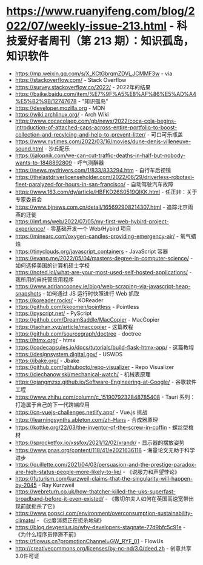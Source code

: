 # https://www.ruanyifeng.com/blog/2022/07/weekly-issue-213.html - 科技爱好者周刊（第 213 期）：知识孤岛，知识软件

- https://mp.weixin.qq.com/s/X_KCtGbrqmZDVj_JCMMF3w - via
- https://stackoverflow.com/ - Stack Overflow
- https://survey.stackoverflow.co/2022/ - 2022年的结果
- https://baike.baidu.com/item/%E7%9F%A5%E8%AF%86%E5%AD%A4%E5%B2%9B/12747678 - "知识孤岛"
- https://developer.mozilla.org - MDN
- https://wiki.archlinux.org/ - Arch Wiki
- https://www.cocacolaep.com/gb/news/2022/coca-cola-begins-introduction-of-attached-caps-across-entire-portfolio-to-boost-collection-and-recylcing-and-help-to-prevent-litter/ - 可口可乐瓶盖
- https://www.nytimes.com/2022/03/16/movies/dune-denis-villeneuve-sound.html - 沙丘配乐
- https://jalopnik.com/we-can-cut-traffic-deaths-in-half-but-nobody-wants-to-1848892809 - 呼气测醉器
- https://news.mydrivers.com/1/833/833294.htm - 自行车后视镜
- https://thelastdriverlicenseholder.com/2022/06/29/driverless-robotaxi-fleet-paralyzed-for-hours-in-san-francisco/ - 自动驾驶汽车故障
- https://www.163.com/dy/article/HBFKD26S0519QIKK.html - 任正非：关于专家委员会
- https://www.bjnews.com.cn/detail/165692908214307.html - 追踪北京雨燕的迁徙
- https://imf.ms/web/2022/07/05/my-first-web-hybird-project-experience/ - 零基础开发一个 Web/Hybird 项目
- https://minearc.com/oxygen-candles-providing-emergency-air/ - 氧气蜡烛
- https://tinyclouds.org/javascript_containers - JavaScript 容器
- https://evanp.me/2022/05/04/masters-degree-in-computer-science/ - 如何选择美国的计算机硕士学校
- https://noted.lol/what-are-your-most-used-self-hosted-applications/ - 我所用的自托管应用程序
- https://www.adriancooney.ie/blog/web-scraping-via-javascript-heap-snapshots - 如何通过 JS 运行时快照进行 Web 抓取
- https://koreader.rocks/ - KOReader
- https://github.com/kkoomen/pointless - Pointless
- https://pyscript.net/ - PyScript
- https://github.com/DreamSaddle/MacCopier - MacCopier
- https://taohan.xyz/article/maccopier - 这篇教程
- https://github.com/sourcegraph/doctree - doctree
- https://htmx.org/ - htmx
- https://codecapsules.io/docs/tutorials/build-flask-htmx-app/ - 这篇教程
- https://designsystem.digital.gov/ - USWDS
- https://jbake.org/ - Jbake
- https://github.com/githubocto/repo-visualizer - Repo Visualizer
- https://ciechanow.ski/mechanical-watch/ - 机械表原理
- https://qiangmzsx.github.io/Software-Engineering-at-Google/ - 谷歌软件工程
- https://www.zhihu.com/column/c_1519079232848785408 - Tauri 系列：打造属于自己的下一代跨端应用
- https://cn-vuejs-challenges.netlify.app/ - Vue.js 挑战
- https://learningsynths.ableton.com/zh-Hans - 合成器原理
- https://kottke.org/22/03/the-inventor-of-the-screw-in-coffin - 螺丝型棺材
- https://sprocketfox.io/xssfox/2021/12/02/xrandr/ - 显示器的摆放姿势
- https://www.pnas.org/content/118/41/e2021636118 - 海量论文无助于科学进步
- https://quillette.com/2021/04/03/persuasion-and-the-prestige-paradox-are-high-status-people-more-likely-to-lie/ - 《说服力和声望悖论》
- https://futurism.com/kurzweil-claims-that-the-singularity-will-happen-by-2045 - Ray Kurzweil
- https://webreturn.co.uk/how-thatcher-killed-the-uks-superfast-broadband-before-it-even-existed/ - 《撒切尔夫人如何在英国高速宽带出现前就扼杀了它》
- https://www.popsci.com/environment/overconsumption-sustainability-climate/ - 《过度消费正在扼杀地球》
- https://blog.devgenius.io/why-developers-stagnate-77d9bfc5c91e - 《为什么程序员停滞不前》
- https://flowus.cn?promotionChannel=GW_RYF_01 - FlowUs
- http://creativecommons.org/licenses/by-nc-nd/3.0/deed.zh - 创意共享3.0许可证